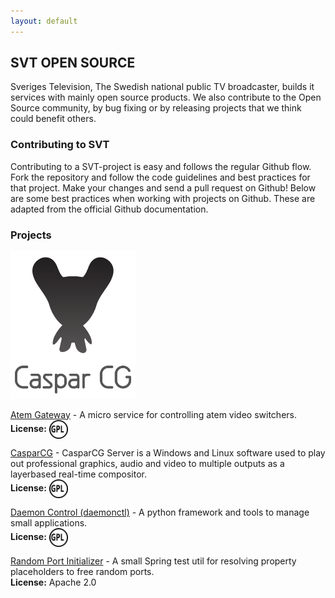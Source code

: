 ```yaml
---
layout: default
---
```



## SVT OPEN SOURCE

Sveriges Television, The Swedish national public TV broadcaster, builds it services with mainly open source products. We also contribute to the Open Source community, by bug fixing or by releasing projects that we think could benefit others.

### Contributing to SVT

Contributing to a SVT-project is easy and follows the regular Github flow. Fork the repository and follow the code guidelines and best practices for that project. Make your changes and send a pull request on Github! Below are some best practices when working with projects on Github. These are adapted from the official Github documentation. 

### Projects

<img src="/assets/img/casparlogo.png" alt="casparlogo" width="200" />


[Atem Gateway](https://github.com/SVT/atemgateway) - A micro service for controlling atem video switchers.  
**License:** <img src="/assets/img/license-icon-gpl-3.svg" alt="gpllogo" width="30px"  style="vertical-align: middle" />

[CasparCG](https://www.casparcg.com/) - CasparCG Server is a Windows and Linux software used to play out professional graphics, audio and video to multiple outputs as a layerbased real-time compositor.  
**License:** <img src="/assets/img/license-icon-gpl-3.svg" alt="gpllogo" width="30px"  style="vertical-align: middle" />

[Daemon Control (daemonctl)](https://github.com/SVT/daemonctl) - A python framework and tools to manage small applications.  
**License:** <img src="/assets/img/license-icon-gpl-3.svg" alt="gpllogo" width="30px"  style="vertical-align: middle" />

[Random Port Initializer](https://github.com/SVT/random-port-initializer) - A small Spring test util for resolving property placeholders to free random ports.  
**License:** Apache 2.0

 
 
